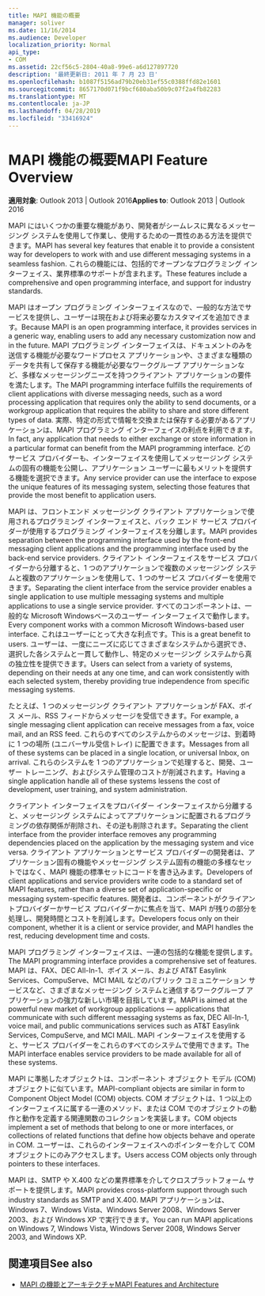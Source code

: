 ```yaml
---
title: MAPI 機能の概要
manager: soliver
ms.date: 11/16/2014
ms.audience: Developer
localization_priority: Normal
api_type:
- COM
ms.assetid: 22cf56c5-2804-40a8-99e6-a6d127897720
description: '最終更新日: 2011 年 7 月 23 日'
ms.openlocfilehash: b1087f5156ad79b20eb31ef55c0388ffd82e1601
ms.sourcegitcommit: 8657170d071f9bcf680aba50b9c07f2a4fb82283
ms.translationtype: MT
ms.contentlocale: ja-JP
ms.lasthandoff: 04/28/2019
ms.locfileid: "33416924"
---
```

# <a name="mapi-feature-overview"></a><span data-ttu-id="8e26f-103">MAPI 機能の概要</span><span class="sxs-lookup"><span data-stu-id="8e26f-103">MAPI Feature Overview</span></span>
 
<span data-ttu-id="8e26f-104">**適用対象**: Outlook 2013 | Outlook 2016</span><span class="sxs-lookup"><span data-stu-id="8e26f-104">**Applies to**: Outlook 2013 | Outlook 2016</span></span> 
  
<span data-ttu-id="8e26f-105">MAPI にはいくつかの重要な機能があり、開発者がシームレスに異なるメッセージング システムを使用して作業し、使用するための一貫性のある方法を提供できます。</span><span class="sxs-lookup"><span data-stu-id="8e26f-105">MAPI has several key features that enable it to provide a consistent way for developers to work with and use different messaging systems in a seamless fashion.</span></span> <span data-ttu-id="8e26f-106">これらの機能には、包括的でオープンなプログラミング インターフェイス、業界標準のサポートが含まれます。</span><span class="sxs-lookup"><span data-stu-id="8e26f-106">These features include a comprehensive and open programming interface, and support for industry standards.</span></span> 
  
<span data-ttu-id="8e26f-107">MAPI はオープン プログラミング インターフェイスなので、一般的な方法でサービスを提供し、ユーザーは現在および将来必要なカスタマイズを追加できます。</span><span class="sxs-lookup"><span data-stu-id="8e26f-107">Because MAPI is an open programming interface, it provides services in a generic way, enabling users to add any necessary customization now and in the future.</span></span> <span data-ttu-id="8e26f-108">MAPI プログラミング インターフェイスは、ドキュメントのみを送信する機能が必要なワードプロセス アプリケーションや、さまざまな種類のデータを共有して保存する機能が必要なワークグループ アプリケーションなど、多様なメッセージングニーズを持つクライアント アプリケーションの要件を満たします。</span><span class="sxs-lookup"><span data-stu-id="8e26f-108">The MAPI programming interface fulfills the requirements of client applications with diverse messaging needs, such as a word processing application that requires only the ability to send documents, or a workgroup application that requires the ability to share and store different types of data.</span></span> <span data-ttu-id="8e26f-109">実際、特定の形式で情報を交換または保存する必要があるアプリケーションは、MAPI プログラミング インターフェイスの利点を利用できます。</span><span class="sxs-lookup"><span data-stu-id="8e26f-109">In fact, any application that needs to either exchange or store information in a particular format can benefit from the MAPI programming interface.</span></span> <span data-ttu-id="8e26f-110">どのサービス プロバイダーも、インターフェイスを使用してメッセージング システムの固有の機能を公開し、アプリケーション ユーザーに最もメリットを提供する機能を選択できます。</span><span class="sxs-lookup"><span data-stu-id="8e26f-110">Any service provider can use the interface to expose the unique features of its messaging system, selecting those features that provide the most benefit to application users.</span></span>
  
<span data-ttu-id="8e26f-111">MAPI は、フロントエンド メッセージング クライアント アプリケーションで使用されるプログラミング インターフェイスと、バック エンド サービス プロバイダーが使用するプログラミング インターフェイスを分離します。</span><span class="sxs-lookup"><span data-stu-id="8e26f-111">MAPI provides separation between the programming interface used by the front-end messaging client applications and the programming interface used by the back-end service providers.</span></span> <span data-ttu-id="8e26f-112">クライアント インターフェイスをサービス プロバイダーから分離すると、1 つのアプリケーションで複数のメッセージング システムと複数のアプリケーションを使用して、1 つのサービス プロバイダーを使用できます。</span><span class="sxs-lookup"><span data-stu-id="8e26f-112">Separating the client interface from the service provider enables a single application to use multiple messaging systems and multiple applications to use a single service provider.</span></span> <span data-ttu-id="8e26f-113">すべてのコンポーネントは、一般的な Microsoft Windowsベースのユーザー インターフェイスで動作します。</span><span class="sxs-lookup"><span data-stu-id="8e26f-113">Every component works with a common Microsoft Windows-based user interface.</span></span> <span data-ttu-id="8e26f-114">これはユーザーにとって大きな利点です。</span><span class="sxs-lookup"><span data-stu-id="8e26f-114">This is a great benefit to users.</span></span> <span data-ttu-id="8e26f-115">ユーザーは、一度にニーズに応じてさまざまなシステムから選択でき、選択した各システムと一貫して動作し、特定のメッセージング システムから真の独立性を提供できます。</span><span class="sxs-lookup"><span data-stu-id="8e26f-115">Users can select from a variety of systems, depending on their needs at any one time, and can work consistently with each selected system, thereby providing true independence from specific messaging systems.</span></span> 
  
<span data-ttu-id="8e26f-116">たとえば、1 つのメッセージング クライアント アプリケーションが FAX、ボイス メール、RSS フィードからメッセージを受信できます。</span><span class="sxs-lookup"><span data-stu-id="8e26f-116">For example, a single messaging client application can receive messages from a fax, voice mail, and an RSS feed.</span></span> <span data-ttu-id="8e26f-117">これらのすべてのシステムからのメッセージは、到着時に 1 つの場所 (ユニバーサル受信トレイ) に配置できます。</span><span class="sxs-lookup"><span data-stu-id="8e26f-117">Messages from all of these systems can be placed in a single location, or universal Inbox, on arrival.</span></span> <span data-ttu-id="8e26f-118">これらのシステムを 1 つのアプリケーションで処理すると、開発、ユーザー トレーニング、およびシステム管理のコストが削減されます。</span><span class="sxs-lookup"><span data-stu-id="8e26f-118">Having a single application handle all of these systems lessens the cost of development, user training, and system administration.</span></span> 
  
<span data-ttu-id="8e26f-119">クライアント インターフェイスをプロバイダー インターフェイスから分離すると、メッセージング システムによってアプリケーションに配置されるプログラミングの依存関係が削除され、その逆も削除されます。</span><span class="sxs-lookup"><span data-stu-id="8e26f-119">Separating the client interface from the provider interface removes any programming dependencies placed on the application by the messaging system and vice versa.</span></span> <span data-ttu-id="8e26f-120">クライアント アプリケーションとサービス プロバイダーの開発者は、アプリケーション固有の機能やメッセージング システム固有の機能の多様なセットではなく、MAPI 機能の標準セットにコードを書き込みます。</span><span class="sxs-lookup"><span data-stu-id="8e26f-120">Developers of client applications and service providers write code to a standard set of MAPI features, rather than a diverse set of application-specific or messaging system-specific features.</span></span> <span data-ttu-id="8e26f-121">開発者は、コンポーネントがクライアントプロバイダーかサービス プロバイダーかに焦点を当て、MAPI が残りの部分を処理し、開発時間とコストを削減します。</span><span class="sxs-lookup"><span data-stu-id="8e26f-121">Developers focus only on their component, whether it is a client or service provider, and MAPI handles the rest, reducing development time and costs.</span></span>
  
<span data-ttu-id="8e26f-122">MAPI プログラミング インターフェイスは、一連の包括的な機能を提供します。</span><span class="sxs-lookup"><span data-stu-id="8e26f-122">The MAPI programming interface provides a comprehensive set of features.</span></span> <span data-ttu-id="8e26f-123">MAPI は、FAX、DEC All-In-1、ボイス メール、および AT&T Easylink Services、CompuServe、MCI MAIL などのパブリック コミュニケーション サービスなど、さまざまなメッセージング システムと通信するワークグループ アプリケーションの強力な新しい市場を目指しています。</span><span class="sxs-lookup"><span data-stu-id="8e26f-123">MAPI is aimed at the powerful new market of workgroup applications — applications that communicate with such different messaging systems as fax, DEC All-In-1, voice mail, and public communications services such as AT&T Easylink Services, CompuServe, and MCI MAIL.</span></span> <span data-ttu-id="8e26f-124">MAPI インターフェイスを使用すると、サービス プロバイダーをこれらのすべてのシステムで使用できます。</span><span class="sxs-lookup"><span data-stu-id="8e26f-124">The MAPI interface enables service providers to be made available for all of these systems.</span></span> 
  
<span data-ttu-id="8e26f-125">MAPI に準拠したオブジェクトは、コンポーネント オブジェクト モデル (COM) オブジェクトに似ています。</span><span class="sxs-lookup"><span data-stu-id="8e26f-125">MAPI-compliant objects are similar in form to Component Object Model (COM) objects.</span></span> <span data-ttu-id="8e26f-126">COM オブジェクトは、1 つ以上のインターフェイスに属する一連のメソッド、または COM でのオブジェクトの動作と動作を定義する関連関数のコレクションを実装します。</span><span class="sxs-lookup"><span data-stu-id="8e26f-126">COM objects implement a set of methods that belong to one or more interfaces, or collections of related functions that define how objects behave and operate in COM.</span></span> <span data-ttu-id="8e26f-127">ユーザーは、これらのインターフェイスへのポインターを介して COM オブジェクトにのみアクセスします。</span><span class="sxs-lookup"><span data-stu-id="8e26f-127">Users access COM objects only through pointers to these interfaces.</span></span>
  
<span data-ttu-id="8e26f-128">MAPI は、SMTP や X.400 などの業界標準を介してクロスプラットフォーム サポートを提供します。</span><span class="sxs-lookup"><span data-stu-id="8e26f-128">MAPI provides cross-platform support through such industry standards as SMTP and X.400.</span></span> <span data-ttu-id="8e26f-129">MAPI アプリケーションは、Windows 7、Windows Vista、Windows Server 2008、Windows Server 2003、および Windows XP で実行できます。</span><span class="sxs-lookup"><span data-stu-id="8e26f-129">You can run MAPI applications on Windows 7, Windows Vista, Windows Server 2008, Windows Server 2003, and Windows XP.</span></span> 
  
## <a name="see-also"></a><span data-ttu-id="8e26f-130">関連項目</span><span class="sxs-lookup"><span data-stu-id="8e26f-130">See also</span></span>

- [<span data-ttu-id="8e26f-131">MAPI の機能とアーキテクチャ</span><span class="sxs-lookup"><span data-stu-id="8e26f-131">MAPI Features and Architecture</span></span>](mapi-features-and-architecture.md)

